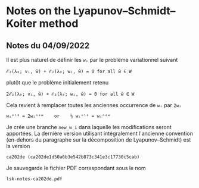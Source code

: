 # Notes on the Lyapunov–Schmidt–Koiter method

## Notes du 04/09/2022

Il est plus naturel de définir les `wᵢ` par le problème variationnel suivant

    ℰ̇₂(λ₀; vᵢ, ŵ) + ℰ₂(λ₀; wᵢ, ŵ) = 0 for all ŵ ∈ W

plutôt que le problème initialement retenu

    2ℰ̇₂(λ₀; vᵢ, ŵ) + ℰ₂(λ₀; wᵢ, ŵ) = 0 for all ŵ ∈ W

Cela revient à remplacer toutes les anciennes occurrence de `wᵢ` par `2wᵢ`

    wᵢᵒˡᵈ = 2wᵢⁿᵉʷ    or    ½ wᵢᵒˡᵈ = wᵢⁿᵉʷ

Je crée une branche `new_w_i` dans laquelle les modifications seront
apportées. La dernière version utilisant intégralement l'ancienne convention
(en-dehors du paragraphe sur la décomposition de Lyapunov–Schmidt) est la
version

    ca202de (ca202de1d50a6b3e542b873c341e3c17730c5cab)

Je sauvegarde le fichier PDF correspondant sous le nom

    lsk-notes-ca202de.pdf

<!-- Local Variables: -->
<!-- fill-column: 80 -->
<!-- End: -->
